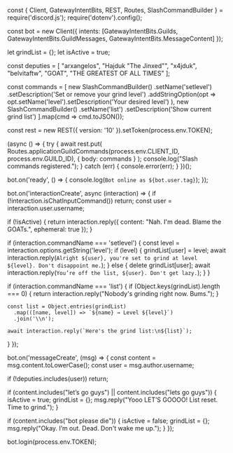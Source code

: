 const { Client, GatewayIntentBits, REST, Routes, SlashCommandBuilder } = require('discord.js');
require('dotenv').config();

const bot = new Client({ intents: [GatewayIntentBits.Guilds, GatewayIntentBits.GuildMessages, GatewayIntentBits.MessageContent] });

let grindList = {};
let isActive = true;

const deputies = [
  "arxangelos", "Hajduk \"The Jinxed\"", "x4jduk",
  "belvitaftw", "GOAT", "THE GREATEST OF ALL TIMES"
];

const commands = [
  new SlashCommandBuilder()
    .setName('setlevel')
    .setDescription('Set or remove your grind level')
    .addStringOption(opt =>
      opt.setName('level').setDescription('Your desired level')
    ),
  new SlashCommandBuilder()
    .setName('list')
    .setDescription('Show current grind list')
].map(cmd => cmd.toJSON());

const rest = new REST({ version: '10' }).setToken(process.env.TOKEN);

(async () => {
  try {
    await rest.put(
      Routes.applicationGuildCommands(process.env.CLIENT_ID, process.env.GUILD_ID),
      { body: commands }
    );
    console.log("Slash commands registered.");
  } catch (err) {
    console.error(err);
  }
})();

bot.on('ready', () => {
  console.log(`Bot online as ${bot.user.tag}`);
});

bot.on('interactionCreate', async (interaction) => {
  if (!interaction.isChatInputCommand()) return;
  const user = interaction.user.username;

  if (!isActive) {
    return interaction.reply({ content: "Nah. I'm dead. Blame the GOATs.", ephemeral: true });
  }

  if (interaction.commandName === 'setlevel') {
    const level = interaction.options.getString('level');
    if (level) {
      grindList[user] = level;
      await interaction.reply(`Alright ${user}, you're set to grind at level ${level}. Don't disappoint me.`);
    } else {
      delete grindList[user];
      await interaction.reply(`You’re off the list, ${user}. Don't get lazy.`);
    }
  }

  if (interaction.commandName === 'list') {
    if (Object.keys(grindList).length === 0) {
      return interaction.reply("Nobody's grinding right now. Bums.");
    }

    const list = Object.entries(grindList)
      .map(([name, level]) => `${name} → Level ${level}`)
      .join('\\n');

    await interaction.reply(`Here's the grind list:\n${list}`);
  }
});

bot.on('messageCreate', (msg) => {
  const content = msg.content.toLowerCase();
  const user = msg.author.username;

  if (!deputies.includes(user)) return;

  if (content.includes("let’s go guys") || content.includes("lets go guys")) {
    isActive = true;
    grindList = {};
    msg.reply("Yooo LET’S GOOOO! List reset. Time to grind.");
  }

  if (content.includes("bot please die")) {
    isActive = false;
    grindList = {};
    msg.reply("Okay. I’m out. Dead. Don't wake me up.");
  }
});

bot.login(process.env.TOKEN);